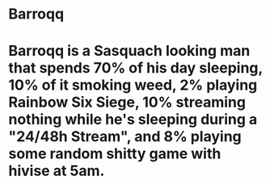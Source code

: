 <h1>Barroqq<h1/>
<p>Barroqq is a Sasquach looking man that spends 70% of his day sleeping, 10% of it smoking weed, 2% playing Rainbow Six Siege, 10% streaming nothing while he's sleeping during a "24/48h Stream", and 8% playing some random shitty game with hivise at 5am.</p>
